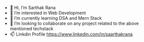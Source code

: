 - 👋 Hi, I’m Sarthak Rana
- 👀 I’m interested in Web Development
- 🌱 I’m currently learning DSA and Mern Stack
- 💞️ I’m looking to collaborate on any project related to the above mentioned techstack
- 📫 Linkdin Profile https://www.linkedin.com/in/saarthakrana

<!---
sara6772/sara6772 is a ✨ special ✨ repository because its `README.md` (this file) appears on your GitHub profile.
You can click the Preview link to take a look at your changes.
--->

